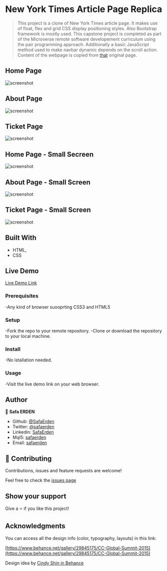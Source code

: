 # New York Times Article Page Replica

> This project is a clone of New York Times article page. It makes use of float, flex and grid CSS display positioning styles. Also Bootstrap framework is mostly used. This capstone project is completed as part of the Microverse remote software developement curriculum using the pair programming approach. Additionally a basic JavaScript method used to make navbar dynamic depends on the scroll action. Content of the webpage is copied from [that](https://www.nytimes.com/2014/03/18/science/space/detection-of-waves-in-space-buttresses-landmark-theory-of-big-bang.html?_r=0) original page.

## Home Page
![screenshot](./Assets/img/index.PNG)

## About Page
![screenshot](./Assets/img/about.PNG)

## Ticket Page
![screenshot](./Assets/img/ticket.PNG)

## Home Page - Small Secreen
![screenshot](./Assets/img/index-mini.PNG)

## About Page - Small Screen
![screenshot](./Assets/img/about-mini.PNG)

## Ticket Page - Small Screen
![screenshot](./Assets/img/ticket-mini.PNG)

## Built With

- HTML,
- CSS

## Live Demo

[Live Demo Link](https://rawcdn.githack.com/SafaErden/Microverse-Summit/a53cf913ada323dc8bd06839c92c7658aa908903/index.html)

### Prerequisites

-Any kind of browser suooprting CSS3 and HTML5

### Setup

-Fork the repo to your remote repository.
-Clone or download the repository to your local machine.

### Install

-No istallation needed.

### Usage

-Visit the live demo link on your web browser.


## Author

👤 **Safa ERDEN**

- Github: [@SafaErden](https://github.com/SafaErden)
- Twitter: [@safaerden](https://twitter.com/safaerden)
- Linkedin: [SafaErden](https://www.linkedin.com/in/safaerden/)
- Mql5: [safaerden](https://www.mql5.com/en/users/safaerden)
- Email: [safaerden](mailto:safaerden@gmail.com)

## 🤝 Contributing

Contributions, issues and feature requests are welcome!

Feel free to check the [issues page](https://github.com/SafaErden/Microverse-Summit/issues)

## Show your support

Give a ⭐️ if you like this project!

## Acknowledgments

You can access all the design info (color, typography, layouts) in this link:

[https://www.behance.net/gallery/29845175/CC-Global-Summit-2015](https://www.behance.net/gallery/29845175/CC-Global-Summit-2015)

Design idea by [Cindy Shin in Behance](https://www.behance.net/adagio07)

